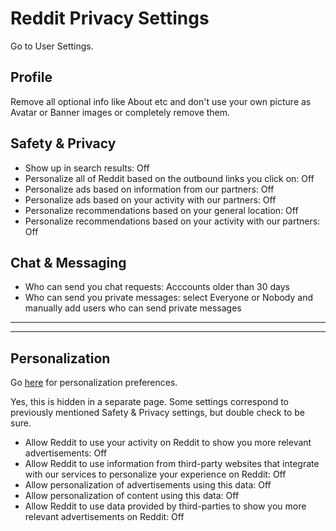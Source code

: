 # Reddit Privacy Settings

Go to User Settings.



## Profile
Remove all optional info like About etc and don't use your own picture as Avatar or Banner images or completely remove them.



## Safety & Privacy
- Show up in search results: Off
- Personalize all of Reddit based on the outbound links you click on: Off
- Personalize ads based on information from our partners: Off
- Personalize ads based on your activity with our partners: Off
- Personalize recommendations based on your general location: Off
- Personalize recommendations based on your activity with our partners: Off



## Chat & Messaging
- Who can send you chat requests: Acccounts older than 30 days
- Who can send you private messages: select Everyone or Nobody and manually add users who can send private messages


---
---


## Personalization
Go [here](https://www.reddit.com/personalization) for personalization preferences.

Yes, this is hidden in a separate page. Some settings correspond to previously mentioned Safety & Privacy settings, but double check to be sure.

- Allow Reddit to use your activity on Reddit to show you more relevant advertisements: Off
- Allow Reddit to use information from third-party websites that integrate with our services to personalize your experience on Reddit: Off
- Allow personalization of advertisements using this data: Off
- Allow personalization of content using this data: Off
- Allow Reddit to use data provided by third-parties to show you more relevant advertisements on Reddit: Off
